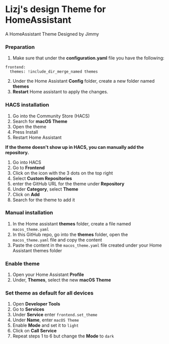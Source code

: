 # Lizj's design Theme for HomeAssistant

A HomeAssistant Theme Designed by Jimmy
<br />

[//]: # (## Screenshots)

[//]: # (![macOS Light Mode]&#40;https://raw.githubusercontent.com/JuanMTech/macOS-Theme/master/images/mac0S_Light.png&#41;<br />)

[//]: # (<br />)

[//]: # (![macOS Dark Mode]&#40;https://raw.githubusercontent.com/JuanMTech/macOS-Theme/master/images/macOS_Dark.png&#41;<br />)

[//]: # (<br />)

### Preparation

1. Make sure that under the **configuration.yaml** file you have the following:

```
frontend:
  themes: !include_dir_merge_named themes
```

2. Under the Home Assistant **Config** folder, create a new folder named **themes**
3. **Restart** Home assistant to apply the changes.

### HACS installation

1. Go into the Community Store (HACS)
2. Search for **macOS Theme**
3. Open the theme
4. Press Install
5. Restart Home Assistant

**If the theme doesn't show up in HACS, you can manually add the repository.**

1. Go into HACS
2. Go to **Frontend**
3. Click on the icon with the 3 dots on the top right
4. Select **Custom Repositories**
5. enter the GitHub URL for the theme under **Repository**
6. Under **Category**, select **Theme**
7. Click on **Add**
8. Search for the theme to add it

### Manual installation

1. In the Home assistant **themes** folder, create a file named `macos_theme.yaml`
2. In this GitHub repo, go into the **themes** folder, open the `macos_theme.yaml` file and copy the content
3. Paste the content in the `macos_theme.yaml` file created under your Home Assistant themes folder

### Enable theme

1. Open your Home Assistant **Profile**
2. Under, **Themes**, select the new **macOS Theme**

### Set theme as default for all devices

1. Open **Developer Tools**
2. Go to **Services**
3. Under **Service** enter `frontend.set_theme`
4. Under **Name**, enter `macOS Theme`
5. Enable **Mode** and set it to `light`
6. Click on **Call Service**
7. Repeat steps 1 to 6 but change the **Mode** to `dark`

[buymeacoffee-shield]: https://i.imgur.com/Hzn2rM8.png

[buymeacoffee]: https://www.buymeacoffee.com/JuanMTech

[become-a-patron-shield]: https://i.imgur.com/U9BjCfc.png

[becomeapatron]: https://www.patreon.com/JuanMTech

[youtube-sub-shield]: https://i.imgur.com/6TAqHgi.png

[youtubesubscribe]: https://www.youtube.com/c/JuanMTech?sub_confirmation=1
